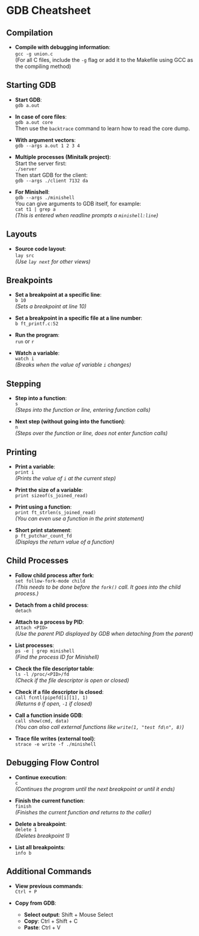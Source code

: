 # GDB Cheatsheet

## Compilation

- **Compile with debugging information**:  
  `gcc -g union.c`  
  (For all C files, include the `-g` flag or add it to the Makefile using GCC as the compiling method)

## Starting GDB

- **Start GDB**:  
  `gdb a.out`

- **In case of core files**:  
  `gdb a.out core`  
  Then use the `backtrace` command to learn how to read the core dump.

- **With argument vectors**:  
  `gdb --args a.out 1 2 3 4`

- **Multiple processes (Minitalk project)**:  
  Start the server first:  
  `./server`  
  Then start GDB for the client:  
  `gdb --args ./client 7132 da`

- **For Minishell**:  
  `gdb --args ./minishell`  
  You can give arguments to GDB itself, for example:  
  `cat t1 | grep a`  
  *(This is entered when readline prompts a `minishell:line`)*

## Layouts

- **Source code layout**:  
  `lay src`  
  *(Use `lay next` for other views)*

## Breakpoints

- **Set a breakpoint at a specific line**:  
  `b 10`  
  *(Sets a breakpoint at line 10)*

- **Set a breakpoint in a specific file at a line number**:  
  `b ft_printf.c:52`

- **Run the program**:  
  `run` or `r`

- **Watch a variable**:  
  `watch i`  
  *(Breaks when the value of variable `i` changes)*

## Stepping

- **Step into a function**:  
  `s`  
  *(Steps into the function or line, entering function calls)*

- **Next step (without going into the function)**:  
  `n`  
  *(Steps over the function or line, does not enter function calls)*

## Printing

- **Print a variable**:  
  `print i`  
  *(Prints the value of `i` at the current step)*

- **Print the size of a variable**:  
  `print sizeof(s_joined_read)`

- **Print using a function**:  
  `print ft_strlen(s_joined_read)`  
  *(You can even use a function in the print statement)*

- **Short print statement**:  
  `p ft_putchar_count_fd`  
  *(Displays the return value of a function)*

## Child Processes

- **Follow child process after fork**:  
  `set follow-fork-mode child`  
  *(This needs to be done before the `fork()` call. It goes into the child process.)*

- **Detach from a child process**:  
  `detach`

- **Attach to a process by PID**:  
  `attach <PID>`  
  *(Use the parent PID displayed by GDB when detaching from the parent)*

- **List processes**:  
  `ps -e | grep minishell`  
  *(Find the process ID for Minishell)*

- **Check the file descriptor table**:  
  `ls -l /proc/<PID>/fd`  
  *(Check if the file descriptor is open or closed)*

- **Check if a file descriptor is closed**:  
  `call fcntl(pipefd[i][1], 1)`  
  *(Returns `0` if open, `-1` if closed)*

- **Call a function inside GDB**:  
  `call show(cmd, data)`  
  *(You can also call external functions like `write(1, "test fd\n", 8)`)*

- **Trace file writes (external tool)**:  
  `strace -e write -f ./minishell`

## Debugging Flow Control

- **Continue execution**:  
  `c`  
  *(Continues the program until the next breakpoint or until it ends)*

- **Finish the current function**:  
  `finish`  
  *(Finishes the current function and returns to the caller)*

- **Delete a breakpoint**:  
  `delete 1`  
  *(Deletes breakpoint 1)*

- **List all breakpoints**:  
  `info b`

## Additional Commands

- **View previous commands**:  
  `Ctrl + P`

- **Copy from GDB**:
  - **Select output**: Shift + Mouse Select
  - **Copy**: Ctrl + Shift + C
  - **Paste**: Ctrl + V
